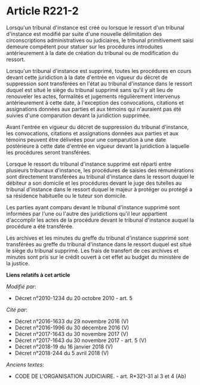 # Article R221-2

Lorsqu'un tribunal d'instance est créé ou lorsque le ressort d'un tribunal d'instance est modifié par suite d'une nouvelle
délimitation des circonscriptions administratives ou judiciaires, le tribunal primitivement saisi demeure compétent pour
statuer sur les procédures introduites antérieurement à la date de création du tribunal ou de modification du ressort.

Lorsqu'un tribunal d'instance est supprimé, toutes les procédures en cours devant cette juridiction à la date d'entrée en
vigueur du décret de suppression sont transférées en l'état au tribunal d'instance dans le ressort duquel est situé le siège
du tribunal supprimé sans qu'il y ait lieu de renouveler les actes, formalités et jugements régulièrement intervenus
antérieurement à cette date, à l'exception des convocations, citations et assignations données aux parties et aux témoins qui
n'auraient pas été suivies d'une comparution devant la juridiction supprimée. 

Avant l'entrée en vigueur du décret de suppression du tribunal d'instance, les convocations, citations et assignations
données aux parties et aux témoins peuvent être délivrées pour une comparution à une date postérieure à cette date d'entrée
en vigueur devant la juridiction à laquelle les procédures seront transférées. 

Lorsque le ressort du tribunal d'instance supprimé est réparti entre plusieurs tribunaux d'instance, les procédures de
saisies des rémunérations sont directement transférées au tribunal d'instance dans le ressort duquel le débiteur a son
domicile et les procédures devant le juge des tutelles au tribunal d'instance dans le ressort duquel le majeur à protéger ou
protégé a sa résidence habituelle ou le tuteur son domicile. 

Les parties ayant comparu devant le tribunal d'instance supprimé sont informées par l'une ou l'autre des juridictions qu'il
leur appartient d'accomplir les actes de la procédure devant le tribunal d'instance auquel la procédure a été transférée. 

Les archives et les minutes du greffe du tribunal d'instance supprimé sont transférées au greffe du tribunal d'instance dans
le ressort duquel est situé le siège du tribunal supprimé. Les frais de transfert de ces archives et minutes sont pris sur le
crédit ouvert à cet effet au budget du ministère de la justice.

**Liens relatifs à cet article**

_Modifié par_:

  - Décret n°2010-1234 du 20 octobre 2010 - art. 5

_Cité par_:

  - Décret n°2016-1633 du 29 novembre 2016 (V)
  - Décret n°2016-1996 du 30 décembre 2016 (V)
  - Décret n°2017-1643 du 30 novembre 2017 (V)
  - Décret n°2017-1643 du 30 novembre 2017 - art. 5 (V)
  - Décret n°2018-19 du 16 janvier 2018 (V)
  - Décret n°2018-244 du 5 avril 2018 (V)

_Anciens textes_:

  - CODE DE L'ORGANISATION JUDICIAIRE. - art. R*321-31 al 3 et 4 (Ab)
